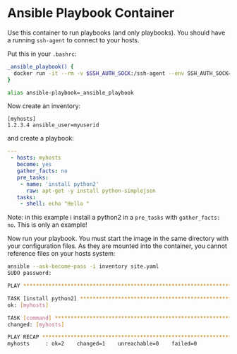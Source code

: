 # Ansible Playbook Container

Use this container to run playbooks (and only playbooks). You should have a running `ssh-agent` to connect to your hosts.

Put this in your `.bashrc`:
```bash
_ansible_playbook() {
  docker run -it --rm -v $SSH_AUTH_SOCK:/ssh-agent --env SSH_AUTH_SOCK=/ssh-agent -v `pwd`:/work ulrichschreiner/ansible-playbook "$@"
}

alias ansible-playbook=_ansible_playbook
```

Now create an inventory:
```
[myhosts]
1.2.3.4 ansible_user=myuserid
```

and create a playbook:
```yaml
---
 - hosts: myhosts
   become: yes
   gather_facts: no
   pre_tasks:
    - name: 'install python2'
      raw: apt-get -y install python-simplejson
   tasks:
    - shell: echo "Hello "
```

Note: in this example i install a python2 in a `pre_tasks` with `gather_facts: no`. This is only an example!

Now run your playbook. You must start the image in the same directory with your configuration files. As they are mounted into the 
container, you cannot reference files on your hosts system:
```bash
ansible --ask-become-pass -i inventory site.yaml
SUDO password: 

PLAY ***************************************************************************

TASK [install python2] *********************************************************
ok: [myhosts]

TASK [command] *****************************************************************
changed: [myhosts]

PLAY RECAP *********************************************************************
myhosts     : ok=2    changed=1    unreachable=0    failed=0   

```
